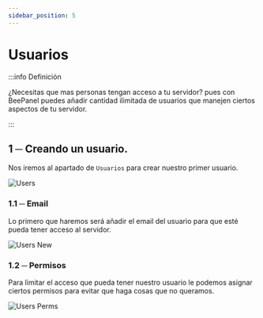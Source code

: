 ```yaml
---
sidebar_position: 5
---
```


# Usuarios
:::info Definición

¿Necesitas que mas personas tengan acceso a tu servidor? pues con BeePanel puedes añadir cantidad ilimitada de usuarios que manejen ciertos aspectos de tu servidor.

:::

## 1 ─ Creando un usuario.
Nos iremos al apartado de `Usuarios` para crear nuestro primer usuario.

![Users](/img/users.png)


### 1.1 ─  Email
Lo primero que haremos será añadir el email del usuario para que esté pueda tener acceso al servidor.

![Users New](/img/users_new.png)

### 1.2 ─  Permisos
Para limitar el acceso que pueda tener nuestro usuario le podemos asignar ciertos permisos para evitar que haga cosas que no queramos.

![Users Perms](/img/users_perms.png)
